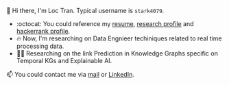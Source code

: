 :wave: Hi there, I'm Loc Tran. Typical username is ```stark4079```.

- :octocat: You could reference my [resume](https://raw.githubusercontent.com/stark4079/stark4079/blob/main/Resume%20-%20Tran%20Xuan%20Loc.pdf), [research profile](https://orcid.org/0000-0002-0108-503X) and [hackerrank profile](https://hackerrank.com/xuanloc2018).
- :fire: Now, I'm researching on Data Engnieer techiniques related to real time processing data.
- 👨‍💻 Researching on the link Prediction in Knowledge Graphs specific on Temporal KGs and Explainable AI.

:mailbox: You could contact me via [mail](mailto:xuanloc2018@gmail.com) or [LinkedIn](https://www.linkedin.com/in/stark4079/).
